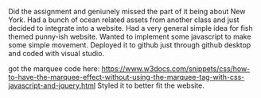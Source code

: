 Did the assignment and geniunely missed the part of it being about New York. Had a bunch of ocean related assets from another class and just decided to integrate into a website. Had a very general simple idea for fish themed punny-ish website. Wanted to implement some javascript to make some simple movement. Deployed it to github just through github desktop and coded with visual studio.

got the marquee code here: https://www.w3docs.com/snippets/css/how-to-have-the-marquee-effect-without-using-the-marquee-tag-with-css-javascript-and-jquery.html
Styled it to better fit the website.
